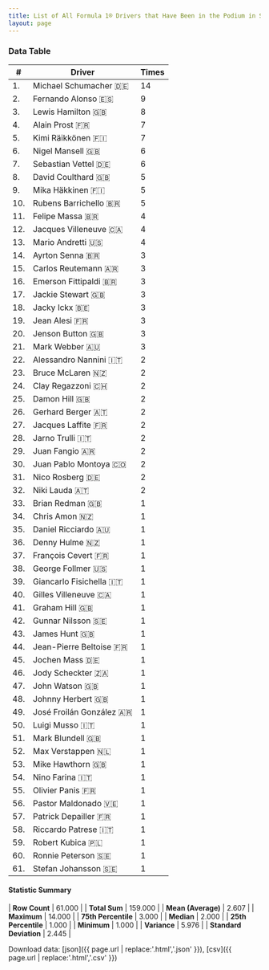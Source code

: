 ```yaml
---
title: List of All Formula 1® Drivers that Have Been in the Podium in Spain by Number of Times
layout: page
---
```


<canvas id="chart" width="400" height="180"></canvas>
<script>
var data = {
    "datasets": [
        {
            "backgroundColor": [
                "#f3a935",
                "#f3a935",
                "#f3a935",
                "#f3a935",
                "#f3a935",
                "#f3a935",
                "#f3a935",
                "#f3a935",
                "#f3a935",
                "#f3a935",
                "#f3a935",
                "#f3a935",
                "#f3a935",
                "#f3a935",
                "#f3a935",
                "#f3a935",
                "#f3a935",
                "#f3a935",
                "#f3a935",
                "#f3a935",
                "#f3a935",
                "#f3a935",
                "#f3a935",
                "#f3a935",
                "#f3a935",
                "#f3a935",
                "#f3a935",
                "#f3a935",
                "#f3a935",
                "#f3a935",
                "#f3a935",
                "#f3a935",
                "#f3a935",
                "#f3a935",
                "#f3a935",
                "#f3a935",
                "#f3a935",
                "#f3a935",
                "#f3a935",
                "#f3a935",
                "#f3a935",
                "#f3a935",
                "#f3a935",
                "#f3a935",
                "#f3a935",
                "#f3a935",
                "#f3a935",
                "#f3a935",
                "#f3a935",
                "#f3a935",
                "#f3a935",
                "#f3a935",
                "#f3a935",
                "#f3a935",
                "#f3a935",
                "#f3a935",
                "#f3a935",
                "#f3a935",
                "#f3a935",
                "#f3a935",
                "#f3a935"
            ],
            "borderColor": [
                "#f68639",
                "#f68639",
                "#f68639",
                "#f68639",
                "#f68639",
                "#f68639",
                "#f68639",
                "#f68639",
                "#f68639",
                "#f68639",
                "#f68639",
                "#f68639",
                "#f68639",
                "#f68639",
                "#f68639",
                "#f68639",
                "#f68639",
                "#f68639",
                "#f68639",
                "#f68639",
                "#f68639",
                "#f68639",
                "#f68639",
                "#f68639",
                "#f68639",
                "#f68639",
                "#f68639",
                "#f68639",
                "#f68639",
                "#f68639",
                "#f68639",
                "#f68639",
                "#f68639",
                "#f68639",
                "#f68639",
                "#f68639",
                "#f68639",
                "#f68639",
                "#f68639",
                "#f68639",
                "#f68639",
                "#f68639",
                "#f68639",
                "#f68639",
                "#f68639",
                "#f68639",
                "#f68639",
                "#f68639",
                "#f68639",
                "#f68639",
                "#f68639",
                "#f68639",
                "#f68639",
                "#f68639",
                "#f68639",
                "#f68639",
                "#f68639",
                "#f68639",
                "#f68639",
                "#f68639",
                "#f68639"
            ],
            "borderWidth": 1,
            "data": [
                14.0,
                9.0,
                8.0,
                7.0,
                7.0,
                6.0,
                6.0,
                5.0,
                5.0,
                5.0,
                4.0,
                4.0,
                4.0,
                3.0,
                3.0,
                3.0,
                3.0,
                3.0,
                3.0,
                3.0,
                3.0,
                2.0,
                2.0,
                2.0,
                2.0,
                2.0,
                2.0,
                2.0,
                2.0,
                2.0,
                2.0,
                2.0,
                1.0,
                1.0,
                1.0,
                1.0,
                1.0,
                1.0,
                1.0,
                1.0,
                1.0,
                1.0,
                1.0,
                1.0,
                1.0,
                1.0,
                1.0,
                1.0,
                1.0,
                1.0,
                1.0,
                1.0,
                1.0,
                1.0,
                1.0,
                1.0,
                1.0,
                1.0,
                1.0,
                1.0,
                1.0
            ],
            "label": "Times"
        }
    ],
    "labels": [
        "Michael Schumacher",
        "Fernando Alonso",
        "Lewis Hamilton",
        "Alain Prost",
        "Kimi Räikkönen",
        "Nigel Mansell",
        "Sebastian Vettel",
        "David Coulthard",
        "Mika Häkkinen",
        "Rubens Barrichello",
        "Felipe Massa",
        "Jacques Villeneuve",
        "Mario Andretti",
        "Ayrton Senna",
        "Carlos Reutemann",
        "Emerson Fittipaldi",
        "Jackie Stewart",
        "Jacky Ickx",
        "Jean Alesi",
        "Jenson Button",
        "Mark Webber",
        "Alessandro Nannini",
        "Bruce McLaren",
        "Clay Regazzoni",
        "Damon Hill",
        "Gerhard Berger",
        "Jacques Laffite",
        "Jarno Trulli",
        "Juan Fangio",
        "Juan Pablo Montoya",
        "Nico Rosberg",
        "Niki Lauda",
        "Brian Redman",
        "Chris Amon",
        "Daniel Ricciardo",
        "Denny Hulme",
        "François Cevert",
        "George Follmer",
        "Giancarlo Fisichella",
        "Gilles Villeneuve",
        "Graham Hill",
        "Gunnar Nilsson",
        "James Hunt",
        "Jean-Pierre Beltoise",
        "Jochen Mass",
        "Jody Scheckter",
        "John Watson",
        "Johnny Herbert",
        "José Froilán González",
        "Luigi Musso",
        "Mark Blundell",
        "Max Verstappen",
        "Mike Hawthorn",
        "Nino Farina",
        "Olivier Panis",
        "Pastor Maldonado",
        "Patrick Depailler",
        "Riccardo Patrese",
        "Robert Kubica",
        "Ronnie Peterson",
        "Stefan Johansson"
    ]
};
var options = {
  legend: {
    display: false
  },
  scales: {
    xAxes: [{
      ticks: {
        beginAtZero: true,
        maxRotation: 180,
        display: window.innerWidth > 800
      }
    }],
    yAxes: [{
      ticks: {
        beginAtZero: true
      }
    }]
  },
  onResize: function(chart, size) {
    chart.options.scales.xAxes[0].ticks.display = size.width > 800;
  }
};
var chart = new Chart("chart", {
    data: data,
    type: 'bar',
    options: options
});
</script>



### Data Table

| # | Driver | Times |
|--|--|--|
| 1. | Michael Schumacher 🇩🇪 | 14 |
| 2. | Fernando Alonso 🇪🇸 | 9 |
| 3. | Lewis Hamilton 🇬🇧 | 8 |
| 4. | Alain Prost 🇫🇷 | 7 |
| 5. | Kimi Räikkönen 🇫🇮 | 7 |
| 6. | Nigel Mansell 🇬🇧 | 6 |
| 7. | Sebastian Vettel 🇩🇪 | 6 |
| 8. | David Coulthard 🇬🇧 | 5 |
| 9. | Mika Häkkinen 🇫🇮 | 5 |
| 10. | Rubens Barrichello 🇧🇷 | 5 |
| 11. | Felipe Massa 🇧🇷 | 4 |
| 12. | Jacques Villeneuve 🇨🇦 | 4 |
| 13. | Mario Andretti 🇺🇸 | 4 |
| 14. | Ayrton Senna 🇧🇷 | 3 |
| 15. | Carlos Reutemann 🇦🇷 | 3 |
| 16. | Emerson Fittipaldi 🇧🇷 | 3 |
| 17. | Jackie Stewart 🇬🇧 | 3 |
| 18. | Jacky Ickx 🇧🇪 | 3 |
| 19. | Jean Alesi 🇫🇷 | 3 |
| 20. | Jenson Button 🇬🇧 | 3 |
| 21. | Mark Webber 🇦🇺 | 3 |
| 22. | Alessandro Nannini 🇮🇹 | 2 |
| 23. | Bruce McLaren 🇳🇿 | 2 |
| 24. | Clay Regazzoni 🇨🇭 | 2 |
| 25. | Damon Hill 🇬🇧 | 2 |
| 26. | Gerhard Berger 🇦🇹 | 2 |
| 27. | Jacques Laffite 🇫🇷 | 2 |
| 28. | Jarno Trulli 🇮🇹 | 2 |
| 29. | Juan Fangio 🇦🇷 | 2 |
| 30. | Juan Pablo Montoya 🇨🇴 | 2 |
| 31. | Nico Rosberg 🇩🇪 | 2 |
| 32. | Niki Lauda 🇦🇹 | 2 |
| 33. | Brian Redman 🇬🇧 | 1 |
| 34. | Chris Amon 🇳🇿 | 1 |
| 35. | Daniel Ricciardo 🇦🇺 | 1 |
| 36. | Denny Hulme 🇳🇿 | 1 |
| 37. | François Cevert 🇫🇷 | 1 |
| 38. | George Follmer 🇺🇸 | 1 |
| 39. | Giancarlo Fisichella 🇮🇹 | 1 |
| 40. | Gilles Villeneuve 🇨🇦 | 1 |
| 41. | Graham Hill 🇬🇧 | 1 |
| 42. | Gunnar Nilsson 🇸🇪 | 1 |
| 43. | James Hunt 🇬🇧 | 1 |
| 44. | Jean-Pierre Beltoise 🇫🇷 | 1 |
| 45. | Jochen Mass 🇩🇪 | 1 |
| 46. | Jody Scheckter 🇿🇦 | 1 |
| 47. | John Watson 🇬🇧 | 1 |
| 48. | Johnny Herbert 🇬🇧 | 1 |
| 49. | José Froilán González 🇦🇷 | 1 |
| 50. | Luigi Musso 🇮🇹 | 1 |
| 51. | Mark Blundell 🇬🇧 | 1 |
| 52. | Max Verstappen 🇳🇱 | 1 |
| 53. | Mike Hawthorn 🇬🇧 | 1 |
| 54. | Nino Farina 🇮🇹 | 1 |
| 55. | Olivier Panis 🇫🇷 | 1 |
| 56. | Pastor Maldonado 🇻🇪 | 1 |
| 57. | Patrick Depailler 🇫🇷 | 1 |
| 58. | Riccardo Patrese 🇮🇹 | 1 |
| 59. | Robert Kubica 🇵🇱 | 1 |
| 60. | Ronnie Peterson 🇸🇪 | 1 |
| 61. | Stefan Johansson 🇸🇪 | 1 |

#### Statistic Summary

| **Row Count** | 61.000 |
| **Total Sum** | 159.000 |
| **Mean (Average)** | 2.607 |
| **Maximum** | 14.000 |
| **75th Percentile** | 3.000 |
| **Median** | 2.000 |
| **25th Percentile** | 1.000 |
| **Minimum** | 1.000 |
| **Variance** | 5.976 |
| **Standard Deviation** | 2.445 |

Download data: [json]({{ page.url | replace:'.html','.json' }}), [csv]({{ page.url | replace:'.html','.csv' }})
